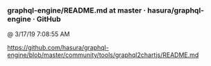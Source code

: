 ﻿

### graphql-engine/README.md at master · hasura/graphql-engine · GitHub
@ 3/17/19 7:08:55 AM

https://github.com/hasura/graphql-engine/blob/master/community/tools/graphql2chartjs/README.md

